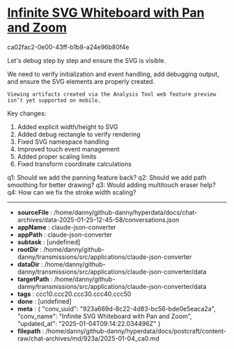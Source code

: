 # [Infinite SVG Whiteboard with Pan and Zoom](https://claude.ai/chat/923a669d-8c22-4d83-bc56-bde0e5eaca2a)

ca02fac2-0e00-43ff-b1b8-a24e96b80f4e

 Let's debug step by step and ensure the SVG is visible.

<antThinking>We need to verify initialization and event handling, add debugging output, and ensure the SVG elements are properly created.</antThinking>
```
Viewing artifacts created via the Analysis Tool web feature preview isn’t yet supported on mobile.
```



Key changes:
1. Added explicit width/height to SVG
2. Added debug rectangle to verify rendering
3. Fixed SVG namespace handling
4. Improved touch event management
5. Added proper scaling limits
6. Fixed transform coordinate calculations

q1: Should we add the panning feature back?
q2: Should we add path smoothing for better drawing?
q3: Would adding multitouch eraser help?
q4: How can we fix the stroke width scaling?

---

* **sourceFile** : /home/danny/github-danny/hyperdata/docs/chat-archives/data-2025-01-25-12-45-58/conversations.json
* **appName** : claude-json-converter
* **appPath** : claude-json-converter
* **subtask** : [undefined]
* **rootDir** : /home/danny/github-danny/transmissions/src/applications/claude-json-converter
* **dataDir** : /home/danny/github-danny/transmissions/src/applications/claude-json-converter/data
* **targetPath** : /home/danny/github-danny/transmissions/src/applications/claude-json-converter/data
* **tags** : ccc10.ccc20.ccc30.ccc40.ccc50
* **done** : [undefined]
* **meta** : {
  "conv_uuid": "923a669d-8c22-4d83-bc56-bde0e5eaca2a",
  "conv_name": "Infinite SVG Whiteboard with Pan and Zoom",
  "updated_at": "2025-01-04T09:14:22.034496Z"
}
* **filepath** : /home/danny/github-danny/hyperdata/docs/postcraft/content-raw/chat-archives/md/923a/2025-01-04_ca0.md